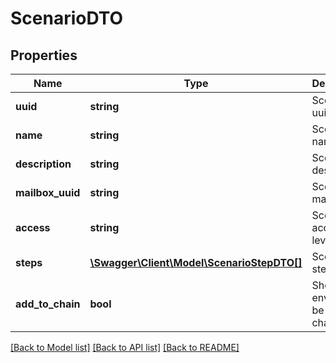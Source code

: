 # ScenarioDTO

## Properties
Name | Type | Description | Notes
------------ | ------------- | ------------- | -------------
**uuid** | **string** | Scenario uuid | [optional] 
**name** | **string** | Scenario name | 
**description** | **string** | Scenario description | 
**mailbox_uuid** | **string** | Scenario mailbox | [optional] 
**access** | **string** | Scenario access level | 
**steps** | [**\Swagger\Client\Model\ScenarioStepDTO[]**](ScenarioStepDTO.md) | Scenario steps | 
**add_to_chain** | **bool** | Should envelopes be chained? | [optional] 

[[Back to Model list]](../../README.md#documentation-for-models) [[Back to API list]](../../README.md#documentation-for-api-endpoints) [[Back to README]](../../README.md)

